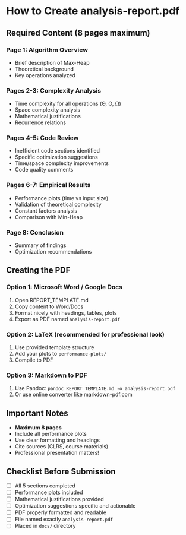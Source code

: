 # How to Create analysis-report.pdf

## Required Content (8 pages maximum)

### Page 1: Algorithm Overview
- Brief description of Max-Heap
- Theoretical background
- Key operations analyzed

### Pages 2-3: Complexity Analysis
- Time complexity for all operations (Θ, O, Ω)
- Space complexity analysis
- Mathematical justifications
- Recurrence relations

### Pages 4-5: Code Review
- Inefficient code sections identified
- Specific optimization suggestions
- Time/space complexity improvements
- Code quality comments

### Pages 6-7: Empirical Results
- Performance plots (time vs input size)
- Validation of theoretical complexity
- Constant factors analysis
- Comparison with Min-Heap

### Page 8: Conclusion
- Summary of findings
- Optimization recommendations

## Creating the PDF

### Option 1: Microsoft Word / Google Docs
1. Open REPORT_TEMPLATE.md
2. Copy content to Word/Docs
3. Format nicely with headings, tables, plots
4. Export as PDF named `analysis-report.pdf`

### Option 2: LaTeX (recommended for professional look)
1. Use provided template structure
2. Add your plots to `performance-plots/`
3. Compile to PDF

### Option 3: Markdown to PDF
1. Use Pandoc: `pandoc REPORT_TEMPLATE.md -o analysis-report.pdf`
2. Or use online converter like markdown-pdf.com

## Important Notes

- **Maximum 8 pages**
- Include all performance plots
- Use clear formatting and headings
- Cite sources (CLRS, course materials)
- Professional presentation matters!

## Checklist Before Submission

- [ ] All 5 sections completed
- [ ] Performance plots included
- [ ] Mathematical justifications provided
- [ ] Optimization suggestions specific and actionable
- [ ] PDF properly formatted and readable
- [ ] File named exactly `analysis-report.pdf`
- [ ] Placed in `docs/` directory
